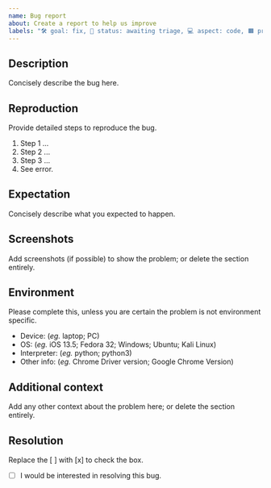```yaml
---
name: Bug report
about: Create a report to help us improve
labels: "🛠 goal: fix, 🚦 status: awaiting triage, 💻 aspect: code, 🟧 priority: high"
---
```


## Description

Concisely describe the bug here.

## Reproduction

Provide detailed steps to reproduce the bug.

1. Step 1 ...
2. Step 2 ...
3. Step 3 ...
4. See error.

## Expectation

Concisely describe what you expected to happen.

## Screenshots

Add screenshots (if possible) to show the problem; or delete the section entirely.

## Environment

Please complete this, unless you are certain the problem is not environment specific.

 - Device: (_eg._ laptop; PC)
 - OS: (_eg._ iOS 13.5; Fedora 32; Windows; Ubuntu; Kali Linux)
 - Interpreter: (_eg._ python; python3)
 - Other info: (_eg._ Chrome Driver version; Google Chrome Version)

## Additional context

Add any other context about the problem here; or delete the section entirely.

## Resolution

Replace the [ ] with [x] to check the box.

- [ ] I would be interested in resolving this bug.
